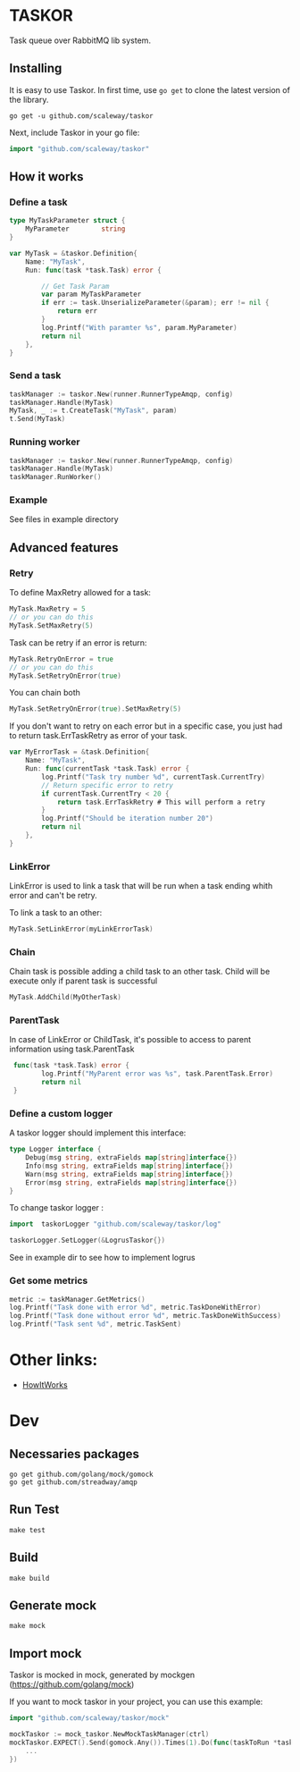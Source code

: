 # TASKOR
Task queue over RabbitMQ lib system.


## Installing
It is easy to use Taskor. 
In first time, use `go get` to clone the latest version of the library.

```
go get -u github.com/scaleway/taskor
```

Next, include Taskor in your go file:

```go
import "github.com/scaleway/taskor"
```


## How it works

### Define a task
``` go
type MyTaskParameter struct {
	MyParameter        string
}

var MyTask = &taskor.Definition{
	Name: "MyTask",
	Run: func(task *task.Task) error {

		// Get Task Param
		var param MyTaskParameter
		if err := task.UnserializeParameter(&param); err != nil {
			return err
		}
		log.Printf("With paramter %s", param.MyParameter)
		return nil
	},
}
```

### Send a task 
``` go
taskManager := taskor.New(runner.RunnerTypeAmqp, config)
taskManager.Handle(MyTask)
MyTask, _ := t.CreateTask("MyTask", param)
t.Send(MyTask)
```

### Running worker
``` go
taskManager := taskor.New(runner.RunnerTypeAmqp, config)
taskManager.Handle(MyTask)
taskManager.RunWorker()
```

### Example
See files in example directory

## Advanced features

### Retry
To define MaxRetry allowed for a task:
``` go
MyTask.MaxRetry = 5
// or you can do this
MyTask.SetMaxRetry(5)
```

Task can be retry if an error is return:
``` go
MyTask.RetryOnError = true
// or you can do this
MyTask.SetRetryOnError(true)
```

You can chain both
``` go
MyTask.SetRetryOnError(true).SetMaxRetry(5)
```

If you don't want to retry on each error but in a specific case, you just had to return task.ErrTaskRetry as error of your task.
``` go
var MyErrorTask = &task.Definition{
	Name: "MyTask",
	Run: func(currentTask *task.Task) error {
		log.Printf("Task try number %d", currentTask.CurrentTry)
		// Return specific error to retry
		if currentTask.CurrentTry < 20 {
			return task.ErrTaskRetry # This will perform a retry
		}
		log.Printf("Should be iteration number 20")
		return nil
	},
}
```

### LinkError
LinkError is used to link a task that will be run when a task ending whith error and can't be retry.

To link a task to an other:
``` go
MyTask.SetLinkError(myLinkErrorTask)
```

### Chain
Chain task is possible adding a child task to an other task. Child will be execute only if parent task is successful
``` go
MyTask.AddChild(MyOtherTask)
```

### ParentTask
In case of LinkError or ChildTask, it's possible to access to parent information using task.ParentTask
``` go
 func(task *task.Task) error {
		log.Printf("MyParent error was %s", task.ParentTask.Error)
		return nil
 }
```

### Define a custom logger
A taskor logger should implement this interface:
``` go
type Logger interface {
	Debug(msg string, extraFields map[string]interface{})
	Info(msg string, extraFields map[string]interface{})
	Warn(msg string, extraFields map[string]interface{})
	Error(msg string, extraFields map[string]interface{})
}
```
To change taskor logger :
``` go
import 	taskorLogger "github.com/scaleway/taskor/log"

taskorLogger.SetLogger(&LogrusTaskor{})
```
See in example dir to see how to implement logrus

### Get some metrics

``` go
metric := taskManager.GetMetrics()
log.Printf("Task done with error %d", metric.TaskDoneWithError)
log.Printf("Task done without error %d", metric.TaskDoneWithSuccess)
log.Printf("Task sent %d", metric.TaskSent)
```

# Other links:
* [HowItWorks](doc/HowItWorks.md)

# Dev

## Necessaries packages

```
go get github.com/golang/mock/gomock
go get github.com/streadway/amqp
```
## Run Test
``` 
make test
```

## Build
```
make build
```

## Generate mock
```
make mock
```

## Import mock

Taskor is mocked in mock, generated by mockgen (https://github.com/golang/mock)

If you want to mock taskor in your project, you can use this example:

``` go
import "github.com/scaleway/taskor/mock"

mockTaskor := mock_taskor.NewMockTaskManager(ctrl)
mockTaskor.EXPECT().Send(gomock.Any()).Times(1).Do(func(taskToRun *taskorTask.Task){
    ...
})
```